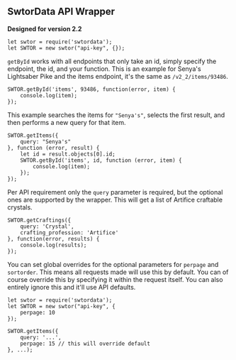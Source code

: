 ## SwtorData API Wrapper ##

**Designed for version 2.2**  

```
let swtor = require('swtordata');
let SWTOR = new swtor("api-key", {});
```

`getById` works with all endpoints that only take an id, simply specify the endpoint, the id, and your function. This is an example for Senya's Lightsaber Pike and the items endpoint, it's the same as `/v2_2/items/93486`.
```
SWTOR.getById('items', 93486, function(error, item) {
    console.log(item);
});
```

This example searches the items for `"Senya's"`, selects the first result, and then performs a new query for that item.
```
SWTOR.getItems({
	query: "Senya's"
}, function (error, result) {
	let id = result.objects[0].id;
	SWTOR.getById('items', id, function (error, item) {
		console.log(item);
	});
});
```

Per API requirement only the `query` parameter is required, but the optional ones are supported by the wrapper. This will get a list of Artifice craftable crystals.
```
SWTOR.getCraftings({
    query: 'Crystal',
    crafting_profession: 'Artifice'
}, function(error, results) {
    console.log(results);
});
```

You can set global overrides for the optional parameters for `perpage` and `sortorder`. This means all requests made will use this by default. You can of course override this by specifying it within the request itself. You can also entirely ignore this and it'll use API defaults.
```
let swtor = require('swtordata');
let SWTOR = new swtor("api-key", {
    perpage: 10
});

SWTOR.getItems({
	query: '...',
	perpage: 15 // this will override default
}, ...);
```